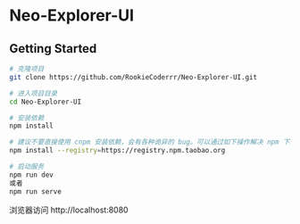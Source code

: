 # Neo-Explorer-UI

## Getting Started

```bash
# 克隆项目
git clone https://github.com/RookieCoderrr/Neo-Explorer-UI.git

# 进入项目目录
cd Neo-Explorer-UI

# 安装依赖
npm install

# 建议不要直接使用 cnpm 安装依赖，会有各种诡异的 bug。可以通过如下操作解决 npm 下载速度慢的问题
npm install --registry=https://registry.npm.taobao.org

# 启动服务
npm run dev 
或者
npm run serve
```

浏览器访问 http://localhost:8080
